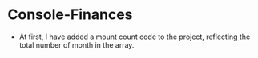 # Console-Finances

- At first, I have added a mount count code to the project, reflecting the total number of month in the array.
